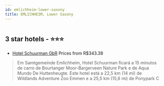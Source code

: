 ```yaml
---
id: emlichheim-lower-saxony
title: EMLICHHEIM, Lower Saxony
---
```


<center><img src="https://i.travelapi.com/hotels/52000000/51920000/51913400/51913310/a0659f0e_z.jpg" alt="" /></center>


##  3 star hotels - ⭐️⭐️⭐️

-    [Hotel Schuurman GbR](https://www.hurb.com/br/aud/https://www.hurb.com/br/hotels/emlichheim/hotel-schuurman-gbr-HT-UF7N?cmp=18055) Prices from R$343.38
   > Em Samtgemeinde Emlichheim, Hotel Schuurman ficará a 15 minutos de carro de Bourtanger Moor-Bargerveen Nature Park e de Aqua Mundo De Huttenheugte. Este hotel está a 22,5 km (14 mi) de Wildlands Adventure Zoo Emmen e a 25,5 km (15,8 mi) de Ponypark C
